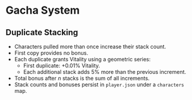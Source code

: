 # Gacha System

## Duplicate Stacking
- Characters pulled more than once increase their stack count.
- First copy provides no bonus.
- Each duplicate grants Vitality using a geometric series:
  - First duplicate: +0.01% Vitality.
  - Each additional stack adds 5% more than the previous increment.
- Total bonus after *n* stacks is the sum of all increments.
- Stack counts and bonuses persist in `player.json` under a `characters` map.
